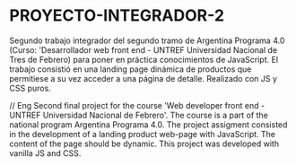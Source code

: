 # PROYECTO-INTEGRADOR-2
Segundo trabajo integrador del segundo tramo de Argentina Programa 4.0 (Curso: 'Desarrollador web front end - UNTREF Universidad Nacional de Tres de Febrero) para poner en práctica conocimientos de JavaScript. El trabajo consistió en una landing page dinámica de productos que permitiese a su vez acceder a una página de detalle. Realizado con JS y CSS puros.

// Eng
Second final project for the course 'Web developer front end - UNTREF Universidad Nacional de Febrero'. The course is a part of the national program Argentina Programa 4.0. The project assigment consisted in the development of a landing product web-page with JavaScript. The content of the page should be dynamic. This project was developed with vanilla JS and CSS.
